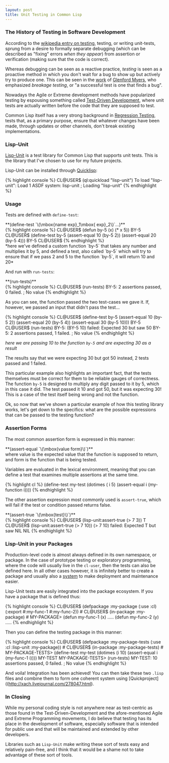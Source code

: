 ```yaml
---
layout: post
title: Unit Testing in Common Lisp
---
```

### The History of Testing in Software Development
According to the [wikipedia entry on testing](http://en.wikipedia.org/wiki/Software_testing#History), testing, or writing unit-tests, sprung from a desire to formally separate debugging (which can be described as "fixing" errors *when they appear*) from assertion or verification (making sure that the code is correct). 

Whereas debugging can be seen as a reactive practice, *testing* is seen as a proactive method in which you don't wait for a bug to show up but actively try to produce one. This can be seen in the [work](http://www.amazon.com/The-Software-Testing-Glenford-Myers/dp/0471043281) of [Glenford Myers](http://en.wikipedia.org/wiki/Glenford_Myers), who emphasized *breakage testing*, or "a successful test is one that finds a bug".

Nowadays the Agile or Extreme development methods have popularized testing by espousing something called [Test-Driven Development](http://en.wikipedia.org/wiki/Test-driven_development), where unit tests are actually written before the code that they are supposed to test.

Common Lisp itself has a very strong background in [Regression Testing](http://en.wikipedia.org/wiki/Regression_testing), tests that, as a primary purpose, ensure that whatever changes have been made, through updates or other channels, don't break existing implementations.

### Lisp-Unit
[Lisp-Unit](http://www.cs.northwestern.edu/academics/courses/325/readings/lisp-unit.html) is a test library for Common Lisp that supports unit tests. This is the library that I've chosen to use for my future projects.

Lisp-Unit can be installed through [Quicklisp](http://www.quicklisp.org/):

<section class="shell">
{% highlight console %}
CL@USER$ (ql:quickload "lisp-unit")
    To load "lisp-unit":
      Load 1 ASDF system:
        lisp-unit
    ; Loading "lisp-unit"
{% endhighlight %}
</section>

### Usage
Tests are defined with `define-test`:

<section class="code">
**(define-test `\(\mbox{name exp}_1\mbox{ exp}_2\)`...)**
</section>

<section class="shell">
{% highlight console %}
CL@USER$ (defun by-5 (x)
           (* x 5))
BY-5
CL@USER$ (define-test by-5
           (assert-equal 10 (by-5 2))
           (assert-equal 20 (by-5 4)))
BY-5
CL@USER$ 
{% endhighlight %}
</section>
*here we've defined a custom function `by-5` that takes any number and multiplies it by 5, and defined a test, also called `by-5` which will try to ensure that if we pass 2 and 5 to the function `by-5`, it will return 10 and 20*

And run with `run-tests`:
<section class="code">
**(run-tests)**
</section>

<section class="shell">
{% highlight console %}
CL@USER$ (run-tests)
BY-5: 2 assertions passed, 0 failed.
; No value
{% endhighlight %}
</section>

As you can see, the function passed the two test-cases we gave it. If, however, we passed an input that didn't pass the test...

<section class="shell">
{% highlight console %}
CL@USER$ (define-test by-5
           (assert-equal 10 (by-5 2))
           (assert-equal 20 (by-5 4))
           (assert-equal 30 (by-5 10)))
BY-5
CL@USER$ (run-tests)
BY-5: (BY-5 10) failed: 
Expected 30 but saw 50
BY-5: 2 assertions passed, 1 failed.
; No value
{% endhighlight %}
</section>

*here we are passing 10 to the function `by-5` and are expecting 30 as a result*

The results say that we were expecting 30 but got 50 instead, 2 tests passed and 1 failed.

This particular example also highlights an important fact, that the tests themselves must be correct for them to be reliable gauges of correctness. The function `by-5` is designed to multiply any digit passed to it by 5, which in this case it did. The test passed it 10 and got 50, but it was expecting 30! This is a case of the test itself being wrong and not the function.

Ok, so now that we've shown a particular example of how this testing library works, let's get down to the specifics: what are the possible expressions that can be passed to the testing function?

### Assertion Forms
The most common assertion form is expressed in this manner:
<section class="code">
**(assert-equal `\(\mbox{value form}\)`)**
</section>
where value is the expected value that the function is supposed to return, and form is the function that is being tested.

Variables are evaluated in the lexical environment, meaning that you can define a test that examines multiple assertions at the same time.

<section class="code">
{% highlight cl %}
(define-test my-test
  (dotimes ( i 5)
    (assert-equal i (my-function i))))
{% endhighlight %}
</section>

The other assertion expression most commonly used is `assert-true`, which will fail if the test or condition passed returns false.

<section class="code">
**(assert-true `\(\mbox{test}\)`)**
</section>

<section class="shell">
{% highlight console %}
CL@USER$ (lisp-unit:assert-true (> 7 3))
T
CL@USER$ (lisp-unit:assert-true (> 7 10))
(> 7 10) failed: 
Expected T but saw NIL
NIL
{% endhighlight %}
</section>

### Lisp-Unit in your Packages
Production-level code is almost always defined in its own namespace, or package. In the case of prototype testing or exploratory programming, where the code will usually live in the `cl-user`, then the tests can also be defined here. In all other cases however, it is infinitely better to create a package and usually also a [system](http://mozartreina.com/setting-up-lisp-systems.html) to make deployment and maintenance easier.

Lisp-Unit tests are easily integrated into the package ecosystem. If you have a package that is defined thus:

<section class="shell">
{% highlight console %}
CL@USER$ (defpackage :my-package
           (:use :cl)
           (:export #:my-func-1
                    #:my-func-2))
    #<PACKAGE "MY-PACKAGE">
CL@USER$ (in-package :my-package)
    #<PACKAGE "MY-PACKAGE">
MY-PACKAGE> (defun my-func-1 (x)
              .....
            (defun my-func-2 (y)
              .....
{% endhighlight %}
</section>

Then you can define the testing package in this manner:

<section class="shell">
{% highlight console %}
 CL@USER$ (defpackage :my-package-tests
            (:use :cl :lisp-unit :my-package))
 #<PACKAGE "MY-PACKAGE-TESTS">
 CL@USER$ (in-package :my-package-tests)
 #<PACKAGE "MY-PACKAGE-TESTS">
 MY-PACKAGE-TESTS> (define-test my-test
                     (dotimes (i 10)
                       (assert-equal i (my-func-1 i))))
 MY-TEST
 MY-PACKAGE-TESTS> (run-tests)
 MY-TEST: 10 assertions passed, 0 failed.
 ; No value
{% endhighlight %}
</section>

And voila! Integration has been achieved! You can then take these two `.lisp` files and combine them to form one coherent system using [Quickproject]((http://xach.livejournal.com/278047.html).

### In Closing
While my personal coding style is not anywhere near as test-centric as those found in the Test-Driven-Development and the afore-mentioned Agile and Extreme Programming movements, I do believe that testing has its place in the development of software, especially software that is intended for public use and that will be maintained and extended by other developers.

Libraries such as `Lisp-Unit` make writing these sort of tests easy and relatively pain-free, and I think that it would be a shame not to take advantage of these sort of tools.

